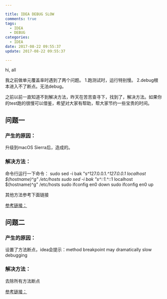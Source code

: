 ```yaml
---

title: IDEA DEBUG SLOW
comments: true
tags:
  - IDEA
  - DEBUG
categories:
  - IDEA
date: 2017-08-22 09:55:37
update: 2017-08-22 09:55:37

---
```



hi, all 

我之前做单元覆盖率时遇到了两个问题。
1.跑测试时，运行特别慢。
2.debug根本进入不了断点。无法debug。

之前以前一直知道不到解决方法，昨天在苦苦查寻下，找到了，解决方法。如果你的test跑的很慢可以借鉴，希望对大家有帮助，帮大家节约一些宝贵的时间。

## 问题一

### 产生的原因：
升级到macOS Sierra后，造成的。

### 解决方法：

命令行运行一下命令：
sudo sed -i bak "s^127\.0\.0\.1.*^127.0.0.1 localhost $(hostname)^g" /etc/hosts
sudo sed -i bak "s^::1.*^::1 localhost $(hostname)^g" /etc/hosts
sudo ifconfig en0 down
sudo ifconfig en0 up

其他方法参考下面链接

[参考链接：](https://stackoverflow.com/questions/39636792/jvm-takes-a-long-time-to-resolve-ip-address-for-localhost/39698914#39698914)




## 问题二

### 产生的原因：

设置了方法断点，idea会提示：method breakpoint may dramatically slow debugging

### 解决方法：

去除所有方法断点

[参考链接：](http://blog.csdn.net/yanziit/article/details/73459795)
